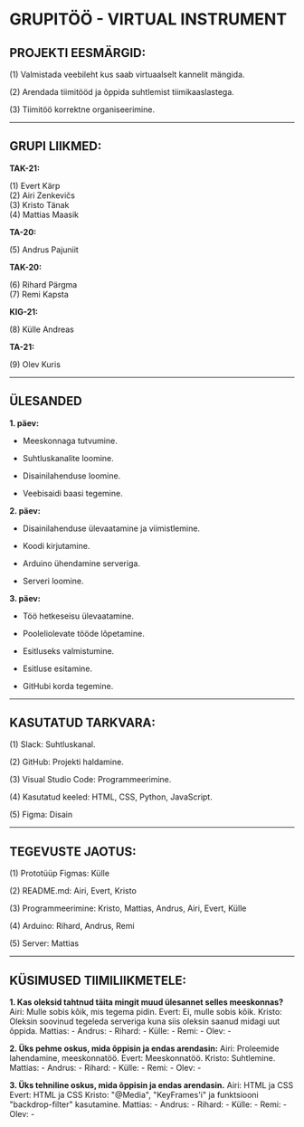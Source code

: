 # GRUPITÖÖ - VIRTUAL INSTRUMENT

## PROJEKTI EESMÄRGID:
(1) Valmistada veebileht kus saab virtuaalselt kannelit mängida.

(2) Arendada tiimitööd ja õppida suhtlemist tiimikaaslastega.

(3) Tiimitöö korrektne organiseerimine.

----------------------------------------------------------------------------------------------------------------------------------------------------------

## GRUPI LIIKMED:
**TAK-21:**

(1) Evert Kärp          
(2) Airi Zenkevičs      
(3) Kristo Tänak        
(4) Mattias Maasik

**TA-20:**

(5) Andrus Pajuniit

**TAK-20:**

(6) Rihard Pärgma   
(7) Remi Kapsta

**KIG-21:**

(8) Külle Andreas

**TA-21:**

(9) Olev Kuris

----------------------------------------------------------------------------------------------------------------------------------------------------------

## ÜLESANDED
**1. päev:**

* Meeskonnaga tutvumine.

* Suhtluskanalite loomine.

* Disainilahenduse loomine.

* Veebisaidi baasi tegemine.

**2. päev:**

* Disainilahenduse ülevaatamine ja viimistlemine.

* Koodi kirjutamine.

* Arduino ühendamine serveriga.

* Serveri loomine.

**3. päev:**
* Töö hetkeseisu ülevaatamine.

* Pooleliolevate tööde lõpetamine.

* Esitluseks valmistumine.

* Esitluse esitamine.

* GitHubi korda tegemine.

----------------------------------------------------------------------------------------------------------------------------------------------------------

## KASUTATUD TARKVARA:

(1) Slack:                  Suhtluskanal.

(2) GitHub:                 Projekti haldamine.

(3) Visual Studio Code:     Programmeerimine.

(4) Kasutatud keeled:       HTML, CSS, Python, JavaScript.

(5) Figma:                  Disain

----------------------------------------------------------------------------------------------------------------------------------------------------------

## TEGEVUSTE JAOTUS:

(1) Prototüüp Figmas:       Külle

(2) README.md:              Airi, Evert, Kristo

(3) Programmeerimine:       Kristo, Mattias, Andrus, Airi, Evert, Külle

(4) Arduino:                Rihard, Andrus, Remi

(5) Server:                 Mattias

----------------------------------------------------------------------------------------------------------------------------------------------------------

## KÜSIMUSED TIIMILIIKMETELE: 
**1. Kas oleksid tahtnud täita mingit muud ülesannet selles meeskonnas?**
Airi:                       Mulle sobis kõik, mis tegema pidin.
Evert:                      Ei, mulle sobis kõik.
Kristo:                     Oleksin soovinud tegeleda serveriga kuna siis oleksin saanud midagi uut õppida.
Mattias:                    - 
Andrus:                     -
Rihard:                     -
Külle:                      - 
Remi:                       -
Olev:                       -
  
**2. Üks pehme oskus, mida õppisin ja endas arendasin:**
Airi:                       Proleemide lahendamine, meeskonnatöö. 
Evert:                      Meeskonnatöö. 
Kristo:                     Suhtlemine.
Mattias:                    - 
Andrus:                     -
Rihard:                     -
Külle:                      - 
Remi:                       -
Olev:                       -
  
**3. Üks tehniline oskus, mida õppisin ja endas arendasin.**
Airi:                       HTML ja CSS
Evert:                      HTML ja CSS
Kristo:                     "@Media", "KeyFrames'i" ja funktsiooni "backdrop-filter" kasutamine.
Mattias:                    - 
Andrus:                     -
Rihard:                     -
Külle:                      - 
Remi:                       -
Olev:                       -
